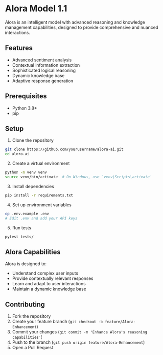 # Alora Model 1.1

Alora is an intelligent model with advanced reasoning and knowledge management capabilities, designed to provide comprehensive and nuanced interactions.

## Features
- Advanced sentiment analysis
- Contextual information extraction
- Sophisticated logical reasoning
- Dynamic knowledge base
- Adaptive response generation

## Prerequisites
- Python 3.8+
- pip

## Setup
1. Clone the repository
```bash
git clone https://github.com/yourusername/alora-ai.git
cd alora-ai
```

2. Create a virtual environment
```bash
python -m venv venv
source venv/bin/activate  # On Windows, use `venv\Scripts\activate`
```

3. Install dependencies
```bash
pip install -r requirements.txt
```

4. Set up environment variables
```bash
cp .env.example .env
# Edit .env and add your API keys
```

5. Run tests
```bash
pytest tests/
```

## Alora Capabilities
Alora is designed to:
- Understand complex user inputs
- Provide contextually relevant responses
- Learn and adapt to user interactions
- Maintain a dynamic knowledge base

## Contributing
1. Fork the repository
2. Create your feature branch (`git checkout -b feature/Alora-Enhancement`)
3. Commit your changes (`git commit -m 'Enhance Alora's reasoning capabilities'`)
4. Push to the branch (`git push origin feature/Alora-Enhancement`)
5. Open a Pull Request
